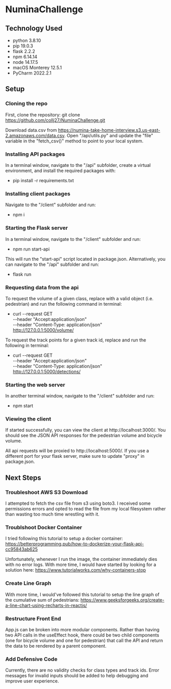 # NuminaChallenge

## Technology Used
- python 3.8.10
- pip 19.0.3 
- flask 2.2.2
- npm 6.14.14
- node 14.17.5
- macOS Monterey 12.5.1
- PyCharm 2022.2.1 

## Setup

### Cloning the repo
First, clone the repository: git clone https://github.com/collj27/NuminaChallenge.git

Download data.csv from https://numina-take-home-interview.s3.us-east-2.amazonaws.com/data.csv. Open "/api/utils.py" and update the "file" variable in the "fetch_csv()" method to point to your local system.

### Installing API packages
In a terminal window, navigate to the "/api" subfolder, create a virtual environment, and install the required packages with:
 - pip install -r requirements.txt

### Installing client packages
Navigate to the "/client" subfolder and run:
- npm i
 
### Starting the Flask server

In a terminal window, navigate to the "/client" subfolder and run:
-  npm run start-api

This will run the "start-api" script located in package.json. Alternatively, you can navigate to the "/api" subfolder and run:
- flask run

### Requesting data from the api

To request the volume of a given class, replace <class> with a valid object (i.e. pedestrian) and run the following command in terminal:
 
- curl --request GET \
--header "Accept:application/json" \
--header "Content-Type: application/json" \
http://127.0.0.1:5000/volume/<class>

To request the track points for a given track id, replace <trackid> and run the following in terminal:
- curl --request GET \
--header "Accept:application/json" \
--header "Content-Type: application/json" \
http://127.0.0.1:5000/detections/<trackid>

### Starting the web server

In another terminal window, navigate to the "/client" subfolder and run:
- npm start

### Viewing the client

If started successfully, you can view the client at http://localhost:3000/. You should see the JSON API responses for the pedestrian volume and bicycle volume.

All api requests will be proxied to http://localhost:5000/. If you use a different port for your flask server, make sure to update "proxy" in package.json.


## Next Steps


### Troubleshoot AWS S3 Download

I attempted to fetch the csv file from s3 using boto3. I received some permissions errors and opted to read the file from my local filesystem rather than wasting too much time wrestling with it.

### Troublshoot Docker Container

I tried following this tutorial to setup a docker container: https://betterprogramming.pub/how-to-dockerize-your-flask-api-cc95843ab625

Unfortunately, whenever I run the image, the container immediately dies with no error logs. With more time, I would have started by looking for a solution here: https://www.tutorialworks.com/why-containers-stop

### Create Line Graph
With more time, I would've followed this tutorial to setup the line graph of the cumulative sum of pedestrians: https://www.geeksforgeeks.org/create-a-line-chart-using-recharts-in-reactjs/
 
 
### Restructure Front End
 
App.js can be broken into more modular components. Rather than having two API calls in the useEffect hook, there could be two child components (one for bicycle volume and one for pedestrian) that call the API and return the data to be rendered by a parent component.
 
### Add Defensive Code
 
Currently, there are no validity checks for class types and track ids. Error messages for invalid inputs should be added to help debugging and improve user experience. 
 
